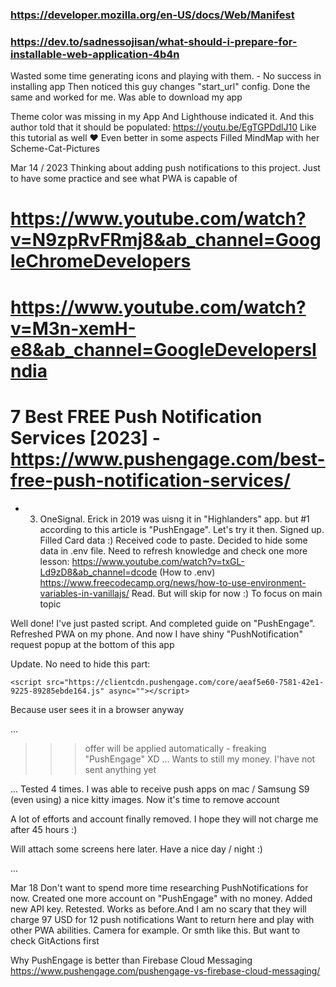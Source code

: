### https://developer.mozilla.org/en-US/docs/Web/Manifest

### https://dev.to/sadnessojisan/what-should-i-prepare-for-installable-web-application-4b4n

Wasted some time generating icons and playing with them. - No success in installing app
Then noticed this guy changes "start_url" config. Done the same and worked for me. Was able to download my app

Theme color was missing in my App
And Lighthouse indicated it. And this author told that it should be populated:
https://youtu.be/EgTGPDdlJ10
Like this tutorial as well ❤️
Even better in some aspects
Filled MindMap with her Scheme-Cat-Pictures

Mar 14 / 2023
Thinking about adding push notifications to this project. Just to have some practice and see what PWA is capable of

# https://www.youtube.com/watch?v=N9zpRvFRmj8&ab_channel=GoogleChromeDevelopers

# https://www.youtube.com/watch?v=M3n-xemH-e8&ab_channel=GoogleDevelopersIndia

# 7 Best FREE Push Notification Services [2023] - https://www.pushengage.com/best-free-push-notification-services/

- 3. OneSignal. Erick in 2019 was uisng it in "Highlanders" app.
     but #1 according to this article is "PushEngage". Let's try it then.
     Signed up. Filled Card data :) Received code to paste. Decided to hide some data in .env file. Need to refresh knowledge
     and check one more lesson: https://www.youtube.com/watch?v=txGL-Ld9zD8&ab_channel=dcode (How to .env)
     https://www.freecodecamp.org/news/how-to-use-environment-variables-in-vanillajs/
     Read. But will skip for now :) To focus on main topic

Well done! I've just pasted script. And completed guide on "PushEngage". Refreshed PWA on my phone.
And now I have shiny "PushNotification" request popup at the bottom of this app

Update. No need to hide this part:

```
<script src="https://clientcdn.pushengage.com/core/aeaf5e60-7581-42e1-9225-89285ebde164.js" async=""></script>
```

Because user sees it in a browser anyway

...

> > > offer will be applied automatically - freaking "PushEngage" XD ... Wants to still my money. I'have not sent anything yet

...
Tested 4 times. I was able to receive push apps on mac / Samsung S9 (even using) a nice kitty images. Now it's time to remove account

A lot of efforts and account finally removed. I hope they will not charge me after 45 hours :)

Will attach some screens here later. Have a nice day / night :)

...

Mar 18
Don't want to spend more time researching PushNotifications for now. Created one more account on "PushEngage" with no money.
Added new API key. Retested. Works as before.And I am no scary that they will charge 97 USD for 12 push notifications
Want to return here and play with other PWA abilities. Camera for example. Or smth like this. But want to check GitActions first

Why PushEngage is better than Firebase Cloud Messaging
https://www.pushengage.com/pushengage-vs-firebase-cloud-messaging/

